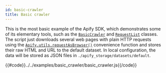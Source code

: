 ```yaml
---
id: basic-crawler
title: Basic crawler
---
```


 This is the most basic example of the Apify SDK, which demonstrates some of its
 elementary tools, such as the
 [`BasicCrawler`](/docs/api/basic-crawler)
 and [`RequestList`](/docs/api/request-list) classes.
 The script just downloads several web pages with plain HTTP requests using the
 [`Apify.utils.requestAsBrowser()`](/docs/api/utils#requestasbrowser)
 convenience function and stores their raw HTML and URL to the default dataset.
 In local configuration, the data will be stored as JSON files in `./apify_storage/datasets/default`.

{{#code}}../../examples/basic_crawler/basic_crawler.js{{/code}}
